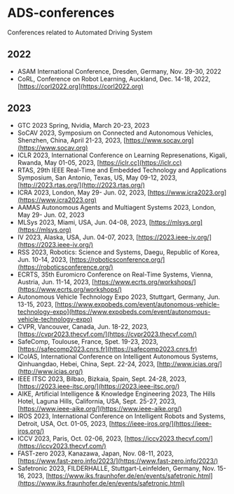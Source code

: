 # ADS-conferences
Conferences related to Automated Driving System
## 2022
  * ASAM International Conference, Dresden, Germany, Nov. 29-30, 2022
  * CoRL, Conference on Robot Learning, Auckland, Dec. 14-18, 2022, [https://corl2022.org](https://corl2022.org) 
## 2023
  * GTC 2023 Spring, Nvidia, March 20-23, 2023
  * SoCAV 2023, Symposium on Connected and Autonomous Vehicles, Shenzhen, China, April 21-23, 2023, [https://www.socav.org](https://www.socav.org)
  * ICLR 2023, International Conference on Learning Represenations, Kigali, Rwanda, May 01-05, 2023, [https://iclr.cc](https://iclr.cc)
  * RTAS, 29th IEEE Real-Time and Embedded Technology and Applications Symposium, San Antonio, Texas, US, May 09-12, 2023, [http://2023.rtas.org/](http://2023.rtas.org/)
  * ICRA 2023, London, May 29- Jun. 02, 2023, [https://www.icra2023.org](https://www.icra2023.org)
  * AAMAS Autonomous Agents and Multiagent Systems 2023, London, May 29- Jun. 02, 2023
  * MLSys 2023, Miami, USA, Jun. 04-08, 2023, [https://mlsys.org](https://mlsys.org)
  * IV 2023, Alaska, USA, Jun. 04-07, 2023, [https://2023.ieee-iv.org/](https://2023.ieee-iv.org/)
  * RSS 2023, Robotics: Science and Systems, Daegu, Republic of Korea, Jun. 10-14, 2023, [https://roboticsconference.org/](https://roboticsconference.org/)
  * ECRTS, 35th Euromicro Conference on Real-Time Systems, Vienna, Austria, Jun. 11-14, 2023, [https://www.ecrts.org/workshops/](https://www.ecrts.org/workshops/)
  * Autonomous Vehicle Technology Expo 2023, Stuttgart, Germany, Jun. 13-15, 2023, [https://www.expobeds.com/event/autonomous-vehicle-technology-expo](https://www.expobeds.com/event/autonomous-vehicle-technology-expo)
  * CVPR, Vancouver, Canada, Jun. 18-22, 2023, [https://cvpr2023.thecvf.com/](https://cvpr2023.thecvf.com/)
  * SafeComp, Toulouse, France, Spet. 19-23, 2023, [https://safecomp2023.cnrs.fr](https://safecomp2023.cnrs.fr)
  * ICoIAS, International Conference on Intelligent Autonomous Systems, Qinhuangdao, Hebei, China, Sept. 22-24, 2023, [http://www.icias.org/](http://www.icias.org/)
  * IEEE ITSC 2023, Bilbao, Bizkaia, Spain, Sept. 24-28, 2023, [https://2023.ieee-itsc.org/](https://2023.ieee-itsc.org/)
  * AIKE, Artificial Intelligence & Knowledge Engineering 2023, The Hills Hotel, Laguna Hills, California, USA, Sept. 25-27, 2023, [https://www.ieee-aike.org/](https://www.ieee-aike.org/)
  * IROS 2023, International Conference on Intelligent Robots and Systems, Detroit, USA, Oct. 01-05, 2023, [https://ieee-iros.org/](https://ieee-iros.org/)
  * ICCV 2023, Paris, Oct. 02-06, 2023, [https://iccv2023.thecvf.com/](https://iccv2023.thecvf.com/)
  * FAST-zero 2023, Kanazawa, Japan, Nov. 08-11, 2023, [https://www.fast-zero.info/2023/](https://www.fast-zero.info/2023/)
  * Safetronic 2023, FILDERHALLE, Stuttgart-Leinfelden, Germany, Nov. 15-16, 2023, [https://www.iks.fraunhofer.de/en/events/safetronic.html](https://www.iks.fraunhofer.de/en/events/safetronic.html)
